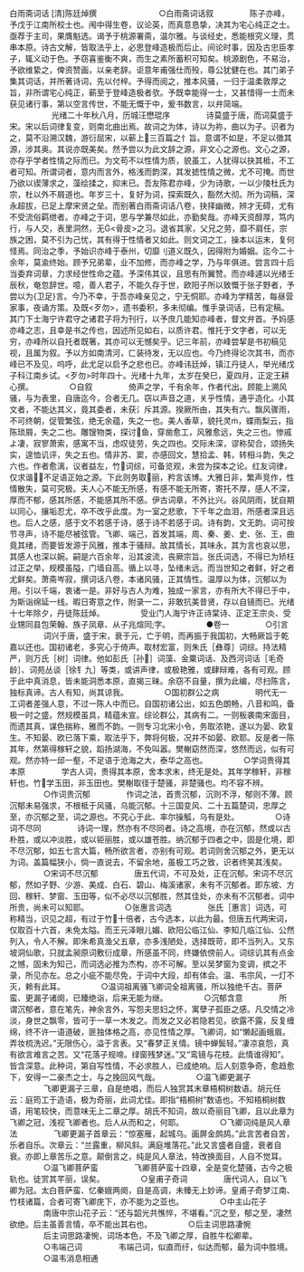 <!-- { "loadSidebar": true } -->
白雨斋词话 [清]陈廷焯撰
　　
　　
　　　○白雨斋词话叙
　　
　　陈子亦峰，予戊于江南所校士也。闱中得生卷，议论英，而真意恳挚，决其为宅心纯正之士。亟荐于主司，果膺魁选。谒予于桃源署斋，温尔雅。与谈经史，悉能根究义理，贯串本原。诗古文解，皆取法乎上，必思登峰造极而后止。间论时事，因及古忠臣孝子，辄义动于色。予窃喜鉴衡不爽，而生之素所蓄积可知矣。桃源剧色，不易治，予欲维絷之，俾资赞画，以亲老辞。讵意年甫强仕而殁，尊公犹健在也。其门弟子集其词话，并所著诗词，先以付梓。予得而阅之，推本风骚，一归于温柔敦厚之旨，非所谓宅心纯正，蕲至于登峰造极者欤。予既幸能得一士，又甚惜得一士而未获见诸行事，第以空言传世，不能无慨于中，爰书数言，以弁简端。
　　
　　　光绪二十年秋八月，历城汪懋琨序
　　
　　诗莫盛于唐，而词莫盛于宋。宋以后词律复变，则南北曲出焉。故词之为体，诗以为祢，曲以为子。识者为之，莫不沿溯汉魏，游衍屈宋，以蕲上三百篇之忄旨。意谓不如是，不足以徵其源，涉其奥。其说亦既美矣。然予尝以为此文辞之源，非文心之源也。文心之源，亦存乎学者性情之际而已。为文苟不以性情为质，貌虽工，人犹得以抉其柢，不工者可知。所谓词者，意内而言外，格浅而韵深，其发摅性情之微，尤不可掩。而世乃欲以锲薄求之，藻绘揉之，抑末已。吾友陈君亦峰，少为诗歌，一以少陵杜氏为宗，杜以外不屑道也。年岁三十，复好为词，探索既久，豁然大彻。所为词稿，深永超拔，已足上摩宋贤之垒。而别著白雨斋词话八卷，抉择幽微，辨才无碍，尤有不受流俗羁绁者。亦峰之于词，思与学兼尽如此，亦勤矣哉。亦峰天资醇厚，笃内行，与人交，表里洞然，无<骨皮>之习。退省其家，父兄之劳，靡不肩任，宗族之困，莫不引为己忧，其有得于性情者又如此。则文词之工，操本以运末，复何怪焉。同治之季，予始识亦峰于泰州，切靡刂道义既久，因得附为婚姻。迄今二十余年，莫渝终始。顾予兄弟辈，业不加修，而亦峰之学，乃与年俱进。尝言四十后当委弃词章，力求经世性命之蕴。予深伟其议，且思有所翼赞。而亦峰遽以光绪壬辰秋，奄忽辞世。噫，善人君子，不能久存于世，欧阳子所以致慨于张子野者，予尝以为{卫足}言。今乃不幸，于吾亦峰亲见之，宁无恫耶。亦峰为学精苦，每昼营家事，夜诵方策。及既<歹勿>，遗书委积，多未彻编。惟手录词话，已有定稿。其门下士海宁许君守之诸君子将为刊行，以予庶几能知亦峰者，督文弁首。予妈感亦峰之志，且幸是书之传也，因述所见如右，以质许君。惟托于文字者，可以无穷，亦峰所以自托者既箸，其亦可以无憾矣乎。记三年前，亦峰尝挈是书初稿见视，且属为叙。予以方如南清河，ㄈ装待发，无以应也。今乃终得论次其书，而亦峰已不及见，呜呼，此尤足以启予之悲也已。亦峰讳廷焯，镇江丹徒人，举光绪戊子科江南乡试。<歹勿>时年四十。光绪十九年，太岁在癸巳，夏四月，正定王耕心撰。
　　
　　○自叙
　　
　　倚声之学，千有余年，作者代出。顾能上溯风骚，与为表里，自唐迄今，合者无几。窃以声音之道，关乎性情，通乎造化。小其文者，不能达其义，竟其委者，未获氵斥其源。揆厥所由，其失有六。飘风骤雨，不可终朝，促管繁弦，绝无余蕴，失之一也。美人香草，貌托灵，蝶雨梨云，指陈琐屑，失之二也。雕锼物类，探讨鱼，穿凿愈工，风雅愈远，失之三也。惨戚よ凄，寂寥萧索，感寓不当，虑叹徒劳，失之四也。交际未深，谬称契合，颂扬失实，遑恤讥评，失之五也。情非苏、窦，亦感回文，慧拾孟、韩，转相斗韵，失之六也。作者愈漓，议者益左，竹词综，可备览观，未尝为探本之论。红友词律，仅求谐，不足语正始之源。下此则务取丽，矜言该博。大雅日非，繁声竞作，性情散失，莫可究极。夫人心不能无所感，有感不能无所寄，寄托不厚，感人不深，厚而不郁，感其所感，不能感其所不感。伊古词章，不外比兴。谷风阴雨，犹自期以同心，攘垢忍尤，卒不改乎此度。为一室之悲歌，下千年之血泪，所感者深且远也。后人之感，感于文不若感于诗，感于诗不若感于词。诗有韵，文无韵。词可按节寻声，诗不能尽被弦管。飞卿、端己，首发其端，周、秦、姜、史、张、王，曲竟其绪，而要皆发源于风雅，推本于骚辩。故其情长，其味永，其为言也哀以思，其感人也深以婉。嗣是六百余年，沿其波流，丧厥宗旨。张氏词选，不得已为矫枉过正之举，规模虽隘，门墙自高。循上以寻，坠绪未远。而当世知之者鲜，好之者尤鲜矣。萧斋岑寂，撰词话八卷，本诸风骚，正其情性。温厚以为体，沉郁以为用。引以千端，衷诸一是。非好与古人为难，独成一家言，亦有所大不得已于中，为斯诣绵延一线。暇日寄意之作，附录一二，非敢抗美昔贤，存以自镜而已。光绪十七年除夕，丹徒陈廷焯。
　　
　　受业门人海宁许正诗棠诗、正定王宗炎、受业甥同县包荣翰、族子凤章、从子兆煊同字。
　　
　　●卷一
　　
　　○引言
　　
　　词兴于唐，盛于宋，衰于元，亡于明，而再振于我国初，大畅厥旨于乾嘉以还也。国初诸老，多究心于倚声。取材宏富，则朱氏［彝尊］词综。持法精严，则万氏［树］词律。他如彭氏［孙］词藻、金粟词话、及西河词话［毛奇龄］、词苑丛谈［徐钅九］等类，或讲声律，或极艳雅，或肆辩难，各有可观。顾于此中真消息，皆未能洞悉本原，直揭三昧。余窃不自量，撰为此编，尽扫陈言，独标真谛。古人有知，尚其谅我。
　　
　　○国初群公之病
　　
　　明代无一工词者差强人意，不过一陈人中而已。自国初诸公出，如五色朗畅，八音和鸣，备极一时之盛。然规模虽具，精蕴未宣。综论群公，其病有二。一则板袭南宋面目，而遗其真，谋色揣称，雅而不韵。一则专习北宋小令，务取浓艳，遂以为晏、欧复生。不知晏、欧已落下乘，取法乎下，弊将何极，况并不如晏、欧耶。反是者一陈其年，然第得稼轩之貌，蹈扬湖海，不免叫嚣。樊榭窈然而深，悠然而远，似有可观。然亦特一邱一壑，不足语于沧海之大，泰华之高也。
　　
　　○学词贵得其本原
　　
　　学古人词，贵得其本原，舍本求末，终无是处。其年学稼轩，非稼轩也。竹学玉田，非玉田也。樊榭取径于楚骚，非楚骚也。均不容不辨。
　　
　　○作词贵沉郁
　　
　　作词之法，首贵沉郁，沉则不浮，郁则不薄。顾沉郁未易强求，不根柢于风骚，乌能沉郁。十三国变风、二十五篇楚词，忠厚之至，亦沉郁之至，词之源也。不究心于此、率尔操觚，乌有是处。
　　
　　○诗词不尽同
　　
　　诗词一理，然亦有不尽同者。诗之高境，亦在沉郁，然或以古朴胜，或以冲淡胜，或以钜丽胜，或以雄苍胜。纳沉郁于四者之中，固是化境，即不尽沉郁，如五七言大篇，畅所欲言者，亦别有可观。若词则舍沉郁之外，更无以为词。盖篇幅狭小，倘一直说去，不留余地，虽极工巧之致，识者终笑其浅矣。
　　
　　○宋词不尽沉郁
　　
　　唐五代词，不可及处，正在沉郁。宋词不尽沉郁，然如子野、少游、美成、白石、碧山、梅溪诸家，未有不沉郁者。即东坡、方回、稼轩、梦窗、玉田等，似不必尽以沉郁胜，然其佳处，亦未有不沉郁者。词中所贵，尚未可以知耶。
　　
　　○张惠言词选
　　
　　张氏［惠言］词选，可称精当，识见之超，有过于竹十倍者，古今选本，以此为最。但唐五代两宋词，仅取百十六首，未免太隘。而王元泽眼儿媚、欧阳公临江仙、李知几临江仙、公然列入，令人不解。即朱希真渔父五章，亦多浅陋处，选择既苛，即不当列入。又东坡洞仙歌，只就孟昶原词敷衍成章，所感虽不同，终嫌依傍前人。词综讥其有点金之憾，固未为知己，而词选必推为杰构，亦不可解。至以吴梦窗为变调，摈之不录，所见亦左。总之小疵不能尽免，于词中大段，却有体会。温、韦宗风，一灯不灭，赖有此耳。
　　
　　○温词祖离骚飞卿词全祖离骚，所以独绝千古。菩萨蛮、更漏子诸阕，已臻绝诣，后来无能为继。
　　
　　○沉郁含意
　　
　　所谓沉郁者，意在笔先，神余言外，写怨夫思妇之怀，寓孽子孤臣之感。凡交情之冷淡，身世之飘零，皆可于一草一木发之。而发之又必若隐若见，欲露不露，反复缠绵，终不许一语道破，匪独体格之高，亦见性情之厚。飞卿词，如“懒起画蛾眉。弄妆梳洗迟。”无限伤心，溢于言表。又“春梦正关情。镜中蝉鬓轻。”凄凉哀怨，真有欲言难言之苦。又“花落子规啼。绿窗残梦迷。”又“鸾镜与花枝。此情谁得知”。皆含深意。此种词，第自写性情，不必求胜人，已成绝响。后人刻意争奇，愈趋愈下，安得一二豪杰之士，与之挽回风气哉。
　　
　　○温飞卿更漏子
　　
　　飞卿更漏子三章，自是绝唱，而后人独赏其末章梧桐树数语。胡元任云：庭筠工于造语，极为奇丽，此词尤佳。即指“梧桐树”数语也。不知梧桐树数语，用笔较快，而意味无上二章之厚。胡氏不知词，故以奇丽目飞卿，且以此章为飞卿之冠，浅视飞卿者也。后人从而和之，何耶。
　　
　　○飞卿词纯是风人章法
　　
　　飞卿更漏子首章云：“惊塞雁，起城乌。画屏金鹧鸪。”此言苦者自苦，乐者自乐。次章云：“兰露重，柳风斜。满庭堆落花。”此又言盛者自盛，衰者自衰。亦即上章苦乐之意。颠倒言之，纯是风人章法，特改换面目，人自不觉耳。
　　
　　○温飞卿菩萨蛮
　　
　　飞卿菩萨蛮十四章，全是变化楚骚，古今之极轨也。徒赏其芊丽，误矣。
　　
　　○皇甫子奇词
　　
　　唐代词人，自以飞卿为冠。太白菩萨蛮、忆秦娥两阕，自是高调，未臻无上妙谛。皇甫子奇梦江南、竹枝诸篇，合者可寄飞卿庑下，亦不能为之亚也。
　　
　　○中主山花子
　　
　　南唐中宗山花子云：“还与韶光共憔悴，不堪看。”沉之至，郁之至，凄然欲绝。后主虽善言情，卒不能出其右也。
　　
　　○后主词思路凄惋
　　
　　后主词思路凄惋，词场本色，不及飞卿之厚，自胜牛松卿辈。
　　
　　○韦端己词
　　
　　韦端己词，似直而纡，似达而郁，最为词中胜境。
　　
　　○温韦消息相通
　　
